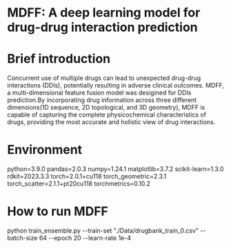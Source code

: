 MDFF: A deep learning model for drug-drug interaction prediction
====
# Brief introduction
Concurrent use of multiple drugs can lead to unexpected drug-drug interactions (DDIs), potentially resulting in adverse clinical outcomes. MDFF, a multi-dimensional feature fusion model was desigined for DDIs prediction.By incorporating drug information across three different dimensions(1D sequence, 2D topological, and 3D geometry), MDFF is capable of capturing the complete physicochemical characteristics of drugs, providing the most accurate and holistic view of drug interactions.
# Environment
python=3.9.0
pandas=2.0.3
numpy=1.24.1
matplotlib=3.7.2
scikit-learn=1.3.0
rdkit=2023.3.3
torch=2.0.1+cu118
torch_geometric=2.3.1
torch_scatter=2.1.1+pt20cu118
torchmetrics=0.10.2
# How to run MDFF
python train_ensemble.py --train-set "./Data/drugbank_train_0.csv" --batch-size 64 --epoch 20 --learn-rate 1e-4
